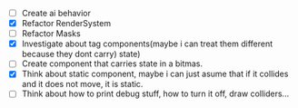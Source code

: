 - [ ] Create ai behavior
- [x] Refactor RenderSystem
- [ ] Refactor Masks
- [x] Investigate about tag components(maybe i can treat them different because they dont carry)
  state)
- [ ] Create component that carries state in a bitmas.
- [x] Think about static component, maybe i can just asume that if it collides and it does not move,
  it is static.
- [ ] Think about how to print debug stuff, how to turn it off, draw colliders...
